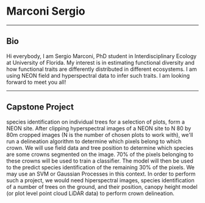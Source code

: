 # Marconi Sergio 
***
## Bio
Hi everybody, I am Sergio Marconi, PhD student in Interdisciplinary Ecology at University of Florida. My interest is in estimating functional diversity and how  functional traits are differently distributed in different ecosystems. I am using NEON field and hyperspectral data to infer such traits. I am looking forward to meet you all!

***
## Capstone Project
species identification on individual trees for a selection of plots, form a NEON site. After clipping hyperspectral images of a NEON site to N 80 by 80m cropped images (N is the number of chosen plots to work with), we'll run a delineation algorithm to determine which pixels belong to which crown. We will use field data and tree position to determine which species are some crowns segmented on the image. 70% of the pixels belonging to these crowns will be used to train a classifier. The model will then be used to the predict species identification of the remaining 30% of the pixels. We may use an SVM or Gaussian Processes in this context.
In order to perform such a project, we would need hiperspectral images, species identification of a number of trees on the ground, and their position, canopy height model (or plot level point cloud LiDAR data) to perform crown delineation.